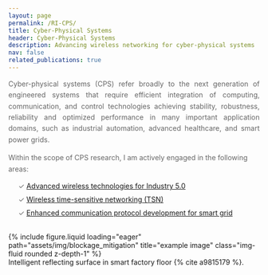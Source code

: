 ```yaml
---
layout: page
permalink: /RI-CPS/
title: Cyber-Physical Systems
header: Cyber-Physical Systems
description: Advancing wireless networking for cyber-physical systems
nav: false
related_publications: true
---
```



<p style="line-height: 1.6; color: #666; text-align: justify;">Cyber-physical systems (CPS) refer broadly to the next generation of engineered systems that require efficient integration of computing, communication, and control technologies achieving stability, robustness, reliability and optimized performance in many important application domains, such as  industrial automation, advanced healthcare, and  smart power grids.</p>

<p style="line-height: 1.6; color: #666;">Within the scope of CPS research, I am actively engaged in the following areas:</p>

<ul style="list-style-type: none; margin-left: 20px; padding-left: 0;">
  <li style="color: #666; margin-bottom: 10px;">&#10003; <a href="https://ieeexplore.ieee.org/abstract/document/9815179">Advanced wireless technologies for Industry 5.0</a> </li>
  <li style="color: #666; margin-bottom: 10px;">&#10003; <a href="https://arxiv.org/pdf/2312.01204.pdf">Wireless time-sensitive networking (TSN)</a>
</li>
  <li style="color: #666; margin-bottom: 10px;">&#10003; <a href="/projects/SuHSI/">Enhanced communication protocol development for smart grid</a> </li>
</ul>


<br>

<div class="row">
    <div class="col-sm mt-3 mt-md-0">
        {% include figure.liquid loading="eager" path="assets/img/blockage_mitigation" title="example image" class="img-fluid rounded z-depth-1" %}
    </div>
</div>
<div class="caption">
Intelligent reflecting surface in smart factory floor {% cite a9815179 %}. 
</div>
